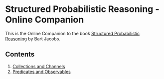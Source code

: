 # Structured Probabilistic Reasoning - Online Companion
This is the Online Companion to the book [Structured Probabilistic Reasoning](http://www.cs.ru.nl/B.Jacobs/PAPERS/ProbabilisticReasoning.pdf) by Bart Jacobs.

## Contents
1. [Collections and Channels](https://larsvanarragon.github.io/spr-companion/companion/collections-and-channels.html)
2. [Predicates and Observables](https://larsvanarragon.github.io/spr-companion/companion/predicates-and-observables.html)
